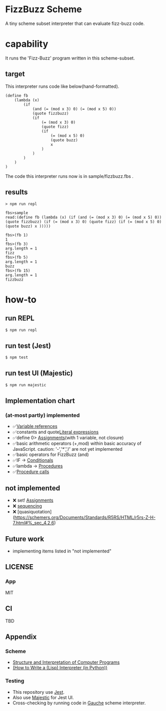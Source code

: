 # FizzBuzz Scheme

A tiny scheme subset interpreter that can evaluate fizz-buzz code.

# capability

It runs the 'Fizz-Buzz' program written in this scheme-subset.

## target

This interpreter runs code like below(hand-formatted).

```
(define fb
	(lambda (x) 
		(if 
			(and (= (mod x 3) 0) (= (mod x 5) 0))
			(quote fizzbuzz)
			(if
				(= (mod x 3) 0)
				(quote fizz)
				(if
					(= (mod x 5) 0)
					(quote buzz)
					x
				)
			)
		)
	)
)
```

The code this interpreter runs now is in sample/fizzbuzz.fbs .

## results

```console
> npm run repl

fbs>sample
read:(define fb (lambda (x) (if (and (= (mod x 3) 0) (= (mod x 5) 0)) (quote fizzbuzz) (if (= (mod x 3) 0) (quote fizz) (if (= (mod x 5) 0) (quote buzz) x )))))

fbs>(fb 1)
1
fbs>(fb 3)
arg.length = 1
fizz
fbs>(fb 5)
arg.length = 1
buzz
fbs>(fb 15)
arg.length = 1
fizzbuzz
```

# how-to

## run REPL

```bash
$ npm run repl
```

## run test (Jest)

```bash
$ npm test
```

## run test UI (Majestic)

```bash
$ npm run majestic
```

## Implementation chart

### (at-most partly) implemented

- ✅[Variable references](https://schemers.org/Documents/Standards/R5RS/HTML/r5rs-Z-H-7.html#%_sec_4.1.1)
- ✅constants and quote[Literal expressions](https://schemers.org/Documents/Standards/R5RS/HTML/r5rs-Z-H-7.html#%_sec_4.1.2)
- ✅define 0> [Assignments](https://schemers.org/Documents/Standards/R5RS/HTML/r5rs-Z-H-7.html#%_sec_4.1.6)(with 1 variable, not closure) 
- ✅basic arithmetic operators (+,mod) within basic accuracy of JavaScript. caution: '-','*','/' are not yet implemented
- ✅basic operators for FizzBuzz (and)
- ✅IF -> [Conditionals](https://schemers.org/Documents/Standards/R5RS/HTML/r5rs-Z-H-7.html#%_sec_4.1.5)
- ✅lambda -> [Procedures](https://schemers.org/Documents/Standards/R5RS/HTML/r5rs-Z-H-7.html#%_sec_4.1.4)
- ✅[Procedure calls](https://schemers.org/Documents/Standards/R5RS/HTML/r5rs-Z-H-7.html#%_sec_4.1.3)

## not implemented

- ❌ set! [Assignments](https://schemers.org/Documents/Standards/R5RS/HTML/r5rs-Z-H-7.html#%_sec_4.2.3)
- ❌ [sequencing](https://schemers.org/Documents/Standards/R5RS/HTML/r5rs-Z-H-7.html#%_sec_4.2.3)
- ❌ [quasiquotation] (https://schemers.org/Documents/Standards/R5RS/HTML/r5rs-Z-H-7.html#%_sec_4.2.6)

## Future work

- implementing items listed in "not implemented"

## LICENSE

### App
MIT

## CI

TBD

## Appendix

### Scheme

- [ Structure and Interpretation of Computer Programs](https://mitpress.mit.edu/sites/default/files/sicp/index.html)
- [(How to Write a (Lisp) Interpreter (in Python))](http://norvig.com/lispy.html)

### Testing

- This repository use [Jest](https://jestjs.io/).
- Also use [Majestic](https://github.com/Raathigesh/majestic) for Jest UI.
- Cross-checking by running code in [Gauche](http://practical-scheme.net/gauche/) scheme interpreter. 
